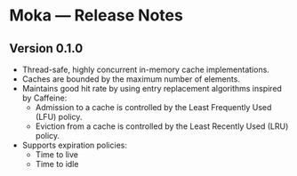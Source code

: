 # Moka &mdash; Release Notes

## Version 0.1.0

- Thread-safe, highly concurrent in-memory cache implementations.
- Caches are bounded by the maximum number of elements.
- Maintains good hit rate by using entry replacement algorithms inspired by Caffeine:
    - Admission to a cache is controlled by the Least Frequently Used (LFU) policy.
    - Eviction from a cache is controlled by the Least Recently Used (LRU) policy.
- Supports expiration policies:
    - Time to live
    - Time to idle
